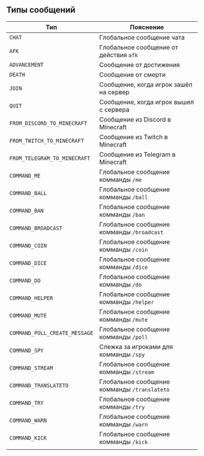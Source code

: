 ## Типы сообщений

| Тип                           | Пояснение                                    |
|-------------------------------|----------------------------------------------|
| `CHAT`                        | Глобальное сообщение чата                    |
| `AFK`                         | Глобальное сообщение от действия `afk`       |
| `ADVANCEMENT `                | Сообщение от достижения                      |
| `DEATH`                       | Сообщение от смерти                          |
| `JOIN`                        | Сообщение, когда игрок зашёл на сервер       |
| `QUIT`                        | Сообщение, когда игрок вышел с сервера       |
| `FROM_DISCORD_TO_MINECRAFT`   | Сообщение из Discord в Minecraft             |
| `FROM_TWITCH_TO_MINECRAFT`    | Сообщение из Twitch в Minecraft              |
| `FROM_TELEGRAM_TO_MINECRAFT`  | Сообщение из Telegram в Minecraft            |
| `COMMAND_ME`                  | Глобальное сообщение комманды `/me`          |
| `COMMAND_BALL`                | Глобальное сообщение комманды `/ball`        |
| `COMMAND_BAN`                 | Глобальное сообщение комманды `/ban`         |
| `COMMAND_BROADCAST`           | Глобальное сообщение комманды `/broadcast`   |
| `COMMAND_COIN`                | Глобальное сообщение комманды `/coin`        |
| `COMMAND_DICE`                | Глобальное сообщение комманды `/dice`        |
| `COMMAND_DO`                  | Глобальное сообщение комманды `/do`          |
| `COMMAND_HELPER`              | Глобальное сообщение комманды `/helper`      |
| `COMMAND_MUTE`                | Глобальное сообщение комманды `/mute`        |
| `COMMAND_POLL_CREATE_MESSAGE` | Глобальное сообщение комманды `/poll`        |
| `COMMAND_SPY`                 | Слежка за игроками для комманды `/spy`       |
| `COMMAND_STREAM`              | Глобальное сообщение комманды `/stream`      |
| `COMMAND_TRANSLATETO`         | Глобальное сообщение комманды `/translateto` |
| `COMMAND_TRY`                 | Глобальное сообщение комманды `/try`         |
| `COMMAND_WARN`                | Глобальное сообщение комманды `/warn`        |
| `COMMAND_KICK`                | Глобальное сообщение комманды `/kick`        |
|                               |                                              |